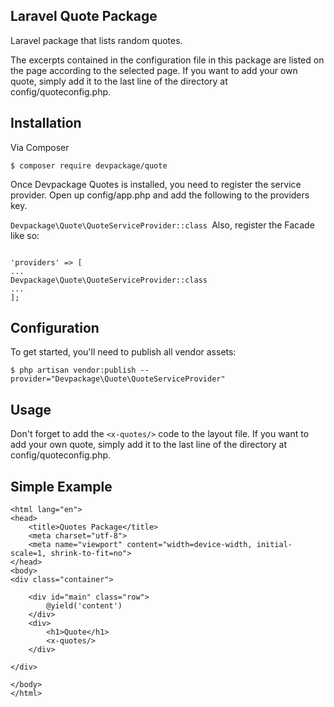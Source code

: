 
## Laravel Quote Package

Laravel package that lists random quotes.

The excerpts contained in the configuration file in this package are listed on the page according to the selected page.
If you want to add your own quote, simply add it to the last line of the directory at config/quoteconfig.php.

## Installation

Via Composer

`$ composer require devpackage/quote
`


Once Devpackage Quotes is installed, you need to register the service provider. Open up config/app.php and add the following to the providers key.

`Devpackage\Quote\QuoteServiceProvider::class
`Also, register the Facade like so:

```

'providers' => [
...
Devpackage\Quote\QuoteServiceProvider::class
...
];
```


## Configuration
To get started, you'll need to publish all vendor assets:

`$ php artisan vendor:publish --provider="Devpackage\Quote\QuoteServiceProvider"`


## Usage
Don't forget to add the `<x-quotes/>` code to the layout file.   If you want to add your own quote, simply add it to the last line of the directory at config/quoteconfig.php.

## Simple Example

```
<html lang="en">
<head>
    <title>Quotes Package</title>
    <meta charset="utf-8">
    <meta name="viewport" content="width=device-width, initial-scale=1, shrink-to-fit=no">
</head>
<body>
<div class="container">

    <div id="main" class="row">
        @yield('content')
    </div>
    <div>
        <h1>Quote</h1>
        <x-quotes/>
    </div>

</div>

</body>
</html>
```

